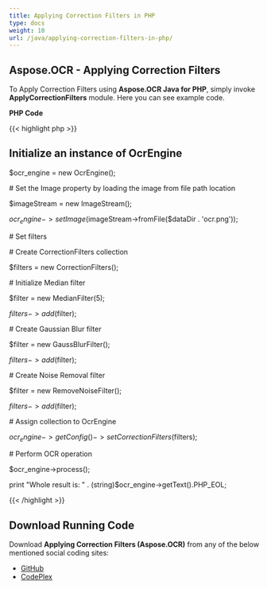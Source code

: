 ```yaml
---
title: Applying Correction Filters in PHP
type: docs
weight: 10
url: /java/applying-correction-filters-in-php/
---
```


## **Aspose.OCR - Applying Correction Filters**

To Apply Correction Filters using **Aspose.OCR Java for PHP**, simply invoke **ApplyCorrectionFilters** module. Here you can see example code.

**PHP Code**

{{< highlight php >}}

 
 ## Initialize an instance of OcrEngine

$ocr_engine = new OcrEngine();

\# Set the Image property by loading the image from file path location

$imageStream = new ImageStream();

$ocr_engine->setImage($imageStream->fromFile($dataDir . 'ocr.png'));

\# Set filters

\# Create CorrectionFilters collection

$filters = new CorrectionFilters();

\# Initialize Median filter

$filter = new MedianFilter(5);

$filters->add($filter);

\# Create Gaussian Blur filter

$filter = new GaussBlurFilter();

$filters->add($filter);

\# Create Noise Removal filter

$filter = new RemoveNoiseFilter();

$filters->add($filter);

\# Assign collection to OcrEngine

$ocr_engine->getConfig()->setCorrectionFilters($filters);

\# Perform OCR operation

$ocr_engine->process();

print "Whole result is: " . (string)$ocr_engine->getText().PHP_EOL;

{{< /highlight >}}

## **Download Running Code**

Download **Applying Correction Filters (Aspose.OCR)** from any of the below mentioned social coding sites:

- [GitHub](https://github.com/aspose-ocr/Aspose.OCR-for-Java/blob/master/Plugins/Aspose_OCR_Java_for_PHP/src/aspose/ocr/WorkingWithOCR/ApplyCorrectionFilters.php)
- [CodePlex](https://archive.codeplex.com/?p=asposeocrjavaphp)
